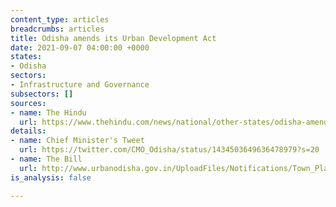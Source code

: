 ```yaml
---
content_type: articles
breadcrumbs: articles
title: Odisha amends its Urban Development Act
date: 2021-09-07 04:00:00 +0000
states:
- Odisha
sectors:
- Infrastructure and Governance
subsectors: []
sources:
- name: The Hindu
  url: https://www.thehindu.com/news/national/other-states/odisha-amends-65-year-old-urban-development-act/article36298317.ece
details:
- name: Chief Minister's Tweet
  url: https://twitter.com/CMO_Odisha/status/1434503649636478979?s=20
- name: The Bill
  url: http://www.urbanodisha.gov.in/UploadFiles/Notifications/Town_Planning_Urban_9th_July_2021.pdf
is_analysis: false

---
```

